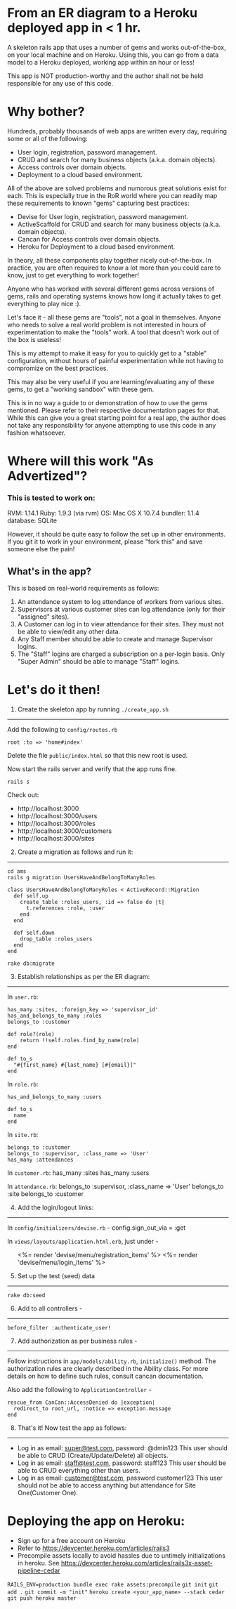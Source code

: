 From an ER diagram to a Heroku deployed app in &lt; 1 hr.
=============
A skeleton rails app that uses a number of gems and works 
out-of-the-box, on your local machine and on Heroku.
Using this, you can go from a data model to a Heroku deployed,
working app within an hour or less!

This app is NOT production-worthy and the author shall not be held
responsible for any use of this code.

Why bother?
===========
Hundreds, probably thousands of web apps are written every day, 
requiring some or all of the following:

* User login, registration, password management.
* CRUD and search for many business objects (a.k.a. domain objects).
* Access controls over domain objects.
* Deployment to a cloud based environment.

All of the above are solved problems and numorous great solutions exist
for each. This is especially true in the RoR world where you can readily
map these requirements to known "gems" capturing best practices:

* Devise for User login, registration, password management.
* ActiveScaffold for CRUD and search for many business objects (a.k.a. domain objects).
* Cancan for Access controls over domain objects.
* Heroku for Deployment to a cloud based environment.

In theory, all these components play together nicely out-of-the-box.
In practice, you are often required to know a lot more than you could
care to know, just to get everything to work together!

Anyone who has worked with several different gems across versions of
gems, rails and operating systems knows how long it actually takes to
get everything to play nice :).

Let's face it - all these gems are "tools", not a goal in themselves.
Anyone who needs to solve a real world problem is not interested in 
hours of experimentation to make the "tools" work. A tool that doesn't 
work out of the box is useless!

This is my attempt to make it easy for you to quickly get to a
"stable" configuration, without hours of painful experimentation while
not having to compromize on the best practices.

This may also be very useful if you are learning/evaluating any of these
gems, to get a "working sandbox" with these gem.

This is in no way a guide to or demonstration of how to use the gems
mentioned. Please refer to their respective documentation pages for
that. While this can give you a great starting point for a real app, the
author does not take any responsibility for anyone attempting to use
this code in any fashion whatsoever.

Where will this work "As Advertized"? 
=====================================

### This is tested to work on:
RVM: 1.14.1
Ruby: 1.9.3 (via rvm)
OS: Mac OS X 10.7.4
bundler: 1.1.4
database: SQLite

However, it should be quite easy to follow the set up in other
environments.
If you git it to work in your environment, please "fork this" 
and save someone else the pain!

What's in the app?
------------------
This is based on real-world requirements as follows:
1. An attendance system to log attendance of workers from various sites.
2. Supervisors at various customer sites can log attendance (only for
their "assigned" sites).
3. A Customer can log in to view attendance for their sites. They must
not be able to view/edit any other data.
4. Any Staff member should be able to create and manage Supervisor
logins.
5. The "Staff" logins are charged a subscription on a per-login basis. 
Only "Super Admin" should be able to manage "Staff" logins.

Let's do it then!
=================

1. Create the skeleton app by running `./create_app.sh`
-------------------------------------------------------

Add the following to `config/routes.rb`

    root :to => 'home#index'

Delete the file `public/index.html` so that this new root is used.

Now start the rails server and verify that the app runs fine.

    rails s

Check out:
* http://localhost:3000
* http://localhost:3000/users
* http://localhost:3000/roles
* http://localhost:3000/customers
* http://localhost:3000/sites

2. Create a migration as follows and run it:
--------------------------------------------
    cd ams
    rails g migration UsersHaveAndBelongToManyRoles

    class UsersHaveAndBelongToManyRoles < ActiveRecord::Migration
      def self.up
        create_table :roles_users, :id => false do |t|
          t.references :role, :user
        end
      end
    
      def self.down
        drop_table :roles_users
      end
    end

    rake db:migrate

3. Establish relationships as per the ER diagram:
-------------------------------------------------
In `user.rb`: 

    has_many :sites, :foreign_key => 'supervisor_id'
    has_and_belongs_to_many :roles
    belongs_to :customer

    def role?(role)
        return !!self.roles.find_by_name(role)
    end

    def to_s
      "#{first_name} #{last_name} [#{email}]"
    end

In `role.rb`:

    has_and_belongs_to_many :users

    def to_s
      name
    end

In `site.rb`:

    belongs_to :customer
    belongs_to :supervisor, :class_name => 'User'
    has_many :attendances

In `customer.rb`:
    has_many :sites
    has_many :users

In `attendance.rb`:
    belongs_to :supervisor, :class_name => 'User'
    belongs_to :site
    belongs_to :customer

4. Add the login/logout links:
------------------------------
In `config/initializers/devise.rb` - 
    config.sign_out_via = :get

In `views/layouts/application.html.erb`, just under <body> -
    <ul class="hmenu">
      <%= render 'devise/menu/registration_items' %>
      <%= render 'devise/menu/login_items' %>
    </ul>

5. Set up the test (seed) data
------------------------------
    rake db:seed

6. Add to all controllers - 
---------------------------
    before_filter :authenticate_user!

7. Add authorization as per business rules -
-------------------------------------------- 
Follow instructions in `app/models/ability.rb`, `initialize()` method.
The authorization rules are clearly described in the Ability class.
For more details on how to define such rules, consult cancan
documentation.

Also add the following to `ApplicationController` - 

    rescue_from CanCan::AccessDenied do |exception|
      redirect_to root_url, :notice => exception.message
    end

8. That's it! Now test the app as follows:
------------------------------------------
* Log in as email: super@test.com, password: @dmin123
  This user should be able to CRUD (Create/Update/Delete) all objects.
* Log in as email: staff@test.com, password: staff123
  This user should be able to CRUD everything other than users.
* Log in as email: customer@test.com, password customer123
  This user should not be able to access anything but attendance for
Site One(Customer One).

Deploying the app on Heroku:
============================
* Sign up for a free account on Heroku
* Refer to https://devcenter.heroku.com/articles/rails3
* Precompile assets locally to avoid hassles due to untimely initializations in heroku.
See https://devcenter.heroku.com/articles/rails3x-asset-pipeline-cedar

`RAILS_ENV=production bundle exec rake assets:precompile`
`git init`
`git add .`
`git commit -m "init"`
`heroku create <your_app_name> --stack cedar`
`git push heroku master`


